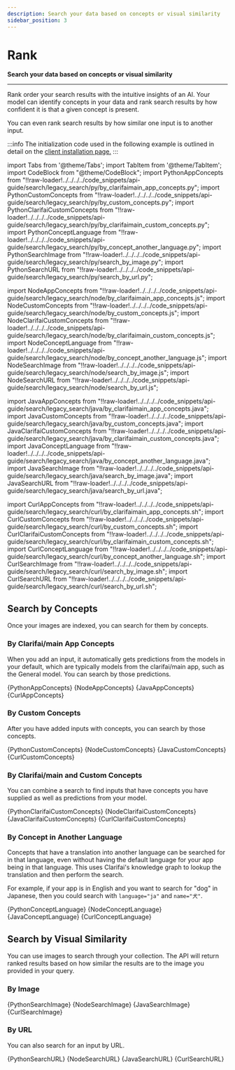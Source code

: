 ```yaml
---
description: Search your data based on concepts or visual similarity
sidebar_position: 3
---
```


# Rank

**Search your data based on concepts or visual similarity**
<hr />

Rank order your search results with the intuitive insights of an AI. Your model can identify concepts in your data and rank  search results by how confident it is that a given concept is present. 

You can even rank search results by how similar one input is to another input.

:::info
The initialization code used in the following example is outlined in detail on the [client installation page.](https://docs.clarifai.com/api-guide/api-overview/api-clients/#client-installation-instructions)
:::

import Tabs from '@theme/Tabs';
import TabItem from '@theme/TabItem';
import CodeBlock from "@theme/CodeBlock";
import PythonAppConcepts from "!!raw-loader!../../../../code_snippets/api-guide/search/legacy_search/py/by_clarifaimain_app_concepts.py";
import PythonCustomConcepts from "!!raw-loader!../../../../code_snippets/api-guide/search/legacy_search/py/by_custom_concepts.py";
import PythonClarifaiCustomConcepts from "!!raw-loader!../../../../code_snippets/api-guide/search/legacy_search/py/by_clarifaimain_custom_concepts.py";
import PythonConceptLanguage from "!!raw-loader!../../../../code_snippets/api-guide/search/legacy_search/py/by_concept_another_language.py";
import PythonSearchImage from "!!raw-loader!../../../../code_snippets/api-guide/search/legacy_search/py/search_by_image.py";
import PythonSearchURL from "!!raw-loader!../../../../code_snippets/api-guide/search/legacy_search/py/search_by_url.py";

import NodeAppConcepts from "!!raw-loader!../../../../code_snippets/api-guide/search/legacy_search/node/by_clarifaimain_app_concepts.js";
import NodeCustomConcepts from "!!raw-loader!../../../../code_snippets/api-guide/search/legacy_search/node/by_custom_concepts.js";
import NodeClarifaiCustomConcepts from "!!raw-loader!../../../../code_snippets/api-guide/search/legacy_search/node/by_clarifaimain_custom_concepts.js";
import NodeConceptLanguage from "!!raw-loader!../../../../code_snippets/api-guide/search/legacy_search/node/by_concept_another_language.js";
import NodeSearchImage from "!!raw-loader!../../../../code_snippets/api-guide/search/legacy_search/node/search_by_image.js";
import NodeSearchURL from "!!raw-loader!../../../../code_snippets/api-guide/search/legacy_search/node/search_by_url.js";

import JavaAppConcepts from "!!raw-loader!../../../../code_snippets/api-guide/search/legacy_search/java/by_clarifaimain_app_concepts.java";
import JavaCustomConcepts from "!!raw-loader!../../../../code_snippets/api-guide/search/legacy_search/java/by_custom_concepts.java";
import JavaClarifaiCustomConcepts from "!!raw-loader!../../../../code_snippets/api-guide/search/legacy_search/java/by_clarifaimain_custom_concepts.java";
import JavaConceptLanguage from "!!raw-loader!../../../../code_snippets/api-guide/search/legacy_search/java/by_concept_another_language.java";
import JavaSearchImage from "!!raw-loader!../../../../code_snippets/api-guide/search/legacy_search/java/search_by_image.java";
import JavaSearchURL from "!!raw-loader!../../../../code_snippets/api-guide/search/legacy_search/java/search_by_url.java";

import CurlAppConcepts from "!!raw-loader!../../../../code_snippets/api-guide/search/legacy_search/curl/by_clarifaimain_app_concepts.sh";
import CurlCustomConcepts from "!!raw-loader!../../../../code_snippets/api-guide/search/legacy_search/curl/by_custom_concepts.sh";
import CurlClarifaiCustomConcepts from "!!raw-loader!../../../../code_snippets/api-guide/search/legacy_search/curl/by_clarifaimain_custom_concepts.sh";
import CurlConceptLanguage from "!!raw-loader!../../../../code_snippets/api-guide/search/legacy_search/curl/by_concept_another_language.sh";
import CurlSearchImage from "!!raw-loader!../../../../code_snippets/api-guide/search/legacy_search/curl/search_by_image.sh";
import CurlSearchURL from "!!raw-loader!../../../../code_snippets/api-guide/search/legacy_search/curl/search_by_url.sh";

## Search by Concepts

Once your images are indexed, you can search for them by concepts.

### By Clarifai/main App Concepts

When you add an input, it automatically gets predictions from the models in your default, which are typically models from the clarifai/main app, such as the General model. You can search by those predictions.

<Tabs>

<TabItem value="grpc_python" label="gRPC Python">
    <CodeBlock className="language-python">{PythonAppConcepts}</CodeBlock>
</TabItem>

<TabItem value="grpc_nodejs" label="gRPC NodeJS">
    <CodeBlock className="language-javascript">{NodeAppConcepts}</CodeBlock>
</TabItem>

<TabItem value="grpc_java" label="gRPC Java">
    <CodeBlock className="language-java">{JavaAppConcepts}</CodeBlock>
</TabItem>

<TabItem value="curl" label="cURL">
    <CodeBlock className="language-bash">{CurlAppConcepts}</CodeBlock>
</TabItem>

<!--
<TabItem value="javascript" label="Javascript">

```javascript
app.inputs.search([
  {
    concept: {
      name: 'cat'
    }
  },
  {
    concept: {
      name: 'dog'
    }
  }
]).then(
  function(response) {
    // do something with response
  },
  function(err) {
    // there was an error
  }
);
```
</TabItem>
-->

<!--
<TabItem value="python" label="Python">

```python
from clarifai.rest import ClarifaiApp
app = ClarifaiApp(api_key='YOUR_CLARIFAI_KEY')

# search by single concept name
app.inputs.search_by_predicted_concepts(concept='cat')

# search by single concept id
app.inputs.search_by_predicted_concepts(concept_id='ai_mFqxrph2')

# search by multiple concepts with name
app.inputs.search_by_predicted_concepts(concepts=['cat', 'cute'])

# search by multiple concepts with ids
app.inputs.search_by_predicted_concepts(concept_ids=['ai_mFqxrph2', 'ai_4CRlSvbV'])

# search by multiple concepts with not logic
app.inputs.search_by_predicted_concepts(concepts=['cat', 'dog'], values=[True, False])
```
</TabItem>
-->

<!--
<TabItem value="java" label="Java">

```java
// Search concept by name
client.searchInputs(SearchClause.matchConcept(Concept.forName("cat")))
    .getPage(1)
    .executeSync();

// Search concept by ID
client.searchInputs(SearchClause.matchConcept(Concept.forID("ai_mFqxrph2")))
    .getPage(1)
    .executeSync();

// Search multiple concepts
client.searchInputs(SearchClause.matchConcept(Concept.forID("cat")))
    .and(SearchClause.matchConcept(Concept.forID("cute")))
    .getPage(1)
    .executeSync();

// Search NOT by concept
client.searchInputs(SearchClause.matchConcept(Concept.forID("cat").withValue(false)))
    .getPage(1)
    .executeSync();
```
</TabItem>
-->

<!--
<TabItem value="csharp" label="C#">

```csharp
using System.Threading.Tasks;
using Clarifai.API;
using Clarifai.DTOs.Searches;

namespace YourNamespace
{
    public class YourClassName
    {
        public static async Task Main()
        {
            var client = new ClarifaiClient("YOUR_API_KEY");

            // Search concept by name
            await client.SearchInputs(SearchBy.ConceptName("cat"))
                .Page(1)
                .ExecuteAsync();

            // Search concept by ID
            await client.SearchInputs(SearchBy.ConceptID("cat"))
                .Page(1)
                .ExecuteAsync();

            // Search multiple concepts
            await client.SearchInputs(
                    SearchBy.ConceptID("cat"),
                    SearchBy.ConceptID("cute"))
                .Page(1)
                .ExecuteAsync();
        }
    }
}
```
</TabItem>
-->

<!--
<TabItem value="objective-c" label="Objective-C">

```text
// First create a search term with a concept you want to search.
ClarifaiConcept *conceptFromGeneralModel = [[ClarifaiConcept alloc] initWithConceptName:@"fast"];
ClarifaiSearchTerm *searchTerm = [ClarifaiSearchTerm searchByPredictedConcept:conceptFromGeneralModel];

[app search:@[searchTerm] page:@1 perPage:@20 completion:^(NSArray<ClarifaiSearchResult *> *results, NSError *error) {
  // Print output of first search result.
  NSLog(@"inputID: %@", results[0].inputID);
  NSLog(@"URL: %@", results[0].mediaURL);
  NSLog(@"probability of input matching search query: %@", results[0].score);
}];
```
</TabItem>
-->

<!--
<TabItem value="php" label="PHP">

```php
use Clarifai\API\ClarifaiClient;
use Clarifai\DTOs\Searches\SearchBy;
use Clarifai\DTOs\Searches\SearchInputsResult;

$client = new ClarifaiClient('YOUR_API_KEY');

// Search concept by name
$response = $client->searchInputs(SearchBy::conceptName('cat'))
    ->executeSync();


// Search concept by ID
//$response = $client->searchInputs(SearchBy::conceptID('cat'))
    //->executeSync();



// Search multiple concepts
//$response = $client->searchInputs([SearchBy::conceptID('cat'), SearchBy::conceptID('cute')])
    ->executeSync();


if ($response->isSuccessful()) {
    echo "Response is successful.\n";

    // @var SearchInputsResult $result 
    $result = $response->get();

    foreach ($result->searchHits() as $searchHit) {
        echo $searchHit->input()->id() . ' ' . $searchHit->score() . "\n";
    }
} else {
    echo "Response is not successful. Reason: \n";
    echo $response->status()->description() . "\n";
    echo $response->status()->errorDetails() . "\n";
    echo "Status code: " . $response->status()->statusCode();
}
```
</TabItem>
-->

</Tabs>

### By Custom Concepts

After you have added inputs with concepts, you can search by those concepts.

<Tabs>

<TabItem value="grpc_python" label="gRPC Python">
    <CodeBlock className="language-python">{PythonCustomConcepts}</CodeBlock>
</TabItem>

<TabItem value="grpc_nodejs" label="gRPC NodeJS">
    <CodeBlock className="language-javascript">{NodeCustomConcepts}</CodeBlock>
</TabItem>

<TabItem value="grpc_java" label="gRPC Java">
    <CodeBlock className="language-java">{JavaCustomConcepts}</CodeBlock>
</TabItem>

<TabItem value="curl" label="cURL">
    <CodeBlock className="language-bash">{CurlCustomConcepts}</CodeBlock>
</TabItem>

<!--
<TabItem value="javascript" label="Javascript">

```javascript
app.inputs.search([
  {
    concept: {
      type: 'input',
      name: 'cat'
    }
  },
  {
    concept: {
      type: 'input',
      name: 'dog'
    }
  }
]).then(
  function(response) {
    // do something with response
  },
  function(err) {
    // there was an error
  }
);
```
</TabItem>
-->

<!--
<TabItem value="python" label="Python">

```python
from clarifai.rest import ClarifaiApp
app = ClarifaiApp(api_key='YOUR_CLARIFAI_KEY')

# search by single concept name
app.inputs.search_by_annotated_concepts(concept='cat')

# search by single concept id
app.inputs.search_by_annotated_concepts(concept_id='ai_mFqxrph2')

# search by multiple concepts with name
app.inputs.search_by_annotated_concepts(concepts=['cat', 'cute'])

# search by multiple concepts with ids
app.inputs.search_by_annotated_concepts(concept_ids=['ai_mFqxrph2', 'ai_4CRlSvbV'])

# search by multiple concepts with not logic
app.inputs.search_by_annotated_concepts(concepts=['cat', 'dog'], values=[True, False])
```
</TabItem>
-->

<!--
<TabItem value="java" label="Java">

```java
// Search concept by name
client.searchInputs(SearchClause.matchUserTaggedConcept(Concept.forName("cat")))
    .getPage(1)
    .executeSync();

// Search concept by ID
client.searchInputs(SearchClause.matchUserTaggedConcept(Concept.forID("ai_mFqxrph2")))
    .getPage(1)
    .executeSync();

// Search multiple concepts
client.searchInputs(SearchClause.matchUserTaggedConcept(Concept.forID("cat")))
    .and(SearchClause.matchUserTaggedConcept(Concept.forID("cute")))
    .getPage(1)
    .executeSync();

// Search NOT by concept
client.searchInputs(SearchClause.matchUserTaggedConcept(Concept.forID("cat").withValue(false)))
    .getPage(1)
    .executeSync();
```
</TabItem>
-->

<!--
<TabItem value="csharp" label="C#">

```csharp
using System.Threading.Tasks;
using Clarifai.API;
using Clarifai.DTOs.Searches;

namespace YourNamespace
{
    public class YourClassName
    {
        public static async Task Main()
        {
            var client = new ClarifaiClient("YOUR_API_KEY");

            // Search concept by name
            await client.SearchInputs(SearchBy.UserTaggedConceptName("cat")
                )
                .Page(1)
                .ExecuteAsync();

            // Search concept by ID
            await client.SearchInputs(SearchBy.UserTaggedConceptID("ai_mFqxrph2")
                )
                .Page(1)
                .ExecuteAsync();

            // Search multiple concepts
            await client.SearchInputs(
                    SearchBy.UserTaggedConceptID("cat"),
                    SearchBy.UserTaggedConceptID("cute"))
                .Page(1)
                .ExecuteAsync();
        }
    }
}
```
</TabItem>
-->

<!--
<TabItem value="objective-c" label="Objective-C">

```text
// If you have previously added inputs tagged with "dog", you can search for them by the same tag.
ClarifaiConcept *concept = [[ClarifaiConcept alloc] initWithConceptName:@"dog"];
ClarifaiSearchTerm *term = [ClarifaiSearchTerm searchInputsByConcept:concept];

[app search:@[term] page:@1 perPage:@20 completion:^(NSArray<ClarifaiSearchResult *> *results, NSError *error) {
  // Print output of first search result.
  NSLog(@"inputID: %@", results[0].inputID);
  NSLog(@"URL: %@", results[0].mediaURL);
  NSLog(@"probability of input matching search query: %@", results[0].score);
}];
```
</TabItem>
-->

<!--
<TabItem value="php" label="PHP">

```php
use Clarifai\API\ClarifaiClient;
use Clarifai\DTOs\Searches\SearchBy;
use Clarifai\DTOs\Searches\SearchInputsResult;

$client = new ClarifaiClient('YOUR_API_KEY');

// Search concept by name
$response = $client->searchInputs(SearchBy::userTaggedConceptName('cat'))
    ->executeSync();


// Search concept by ID
//$response = $client->searchInputs(SearchBy::userTaggedConceptID('cat'))
    //->executeSync();



// Search multiple concepts
//$response = $client->searchInputs([SearchBy::userTaggedConceptName('cat'),
       // SearchBy::userTaggedConceptID('dog')])
    //->executeSync();


if ($response->isSuccessful()) {
    echo "Response is successful.\n";

    // @var SearchInputsResult $result 
    $result = $response->get();

    foreach ($result->searchHits() as $searchHit) {
        echo $searchHit->input()->id() . ' ' . $searchHit->score() . "\n";
    }
} else {
    echo "Response is not successful. Reason: \n";
    echo $response->status()->description() . "\n";
    echo $response->status()->errorDetails() . "\n";
    echo "Status code: " . $response->status()->statusCode();
}
```
</TabItem>
-->

</Tabs>

### By Clarifai/main and Custom Concepts

You can combine a search to find inputs that have concepts you have supplied as well as predictions from your model.

<Tabs>

<TabItem value="grpc_python" label="gRPC Python">
    <CodeBlock className="language-python">{PythonClarifaiCustomConcepts}</CodeBlock>
</TabItem>

<TabItem value="grpc_nodejs" label="gRPC NodeJS">
    <CodeBlock className="language-javascript">{NodeClarifaiCustomConcepts}</CodeBlock>
</TabItem>

<TabItem value="grpc_java" label="gRPC Java">
    <CodeBlock className="language-java">{JavaClarifaiCustomConcepts}</CodeBlock>
</TabItem>

<TabItem value="curl" label="cURL">
    <CodeBlock className="language-bash">{CurlClarifaiCustomConcepts}</CodeBlock>
</TabItem>

<!--
<TabItem value="javascript" label="Javascript">

```javascript
app.inputs.search([
  // this is the public concept
  {
    concept: {
      name: 'cat'
    }
  },
  // this is the user-supplied concept
  {
    concept: {
      type: 'input',
      name: 'dog'
    }
  }
]).then(
  function(response) {
    // do something with response
  },
  function(err) {
    // there was an error
  }
);
```
</TabItem>
-->

<!--
<TabItem value="python" label="Python">

```python
from clarifai.rest import ClarifaiApp, InputSearchTerm, OutputSearchTerm, SearchQueryBuilder
app = ClarifaiApp(api_key='YOUR_API_KEY')

term1 = InputSearchTerm(concept='cat')
term2 = OutputSearchTerm(concept='dog', value=False)
query = SearchQueryBuilder()
query.add_term(term1)
query.add_term(term2)

app.inputs.search(query)
```
</TabItem>

<TabItem value="java" label="Java">

```java
client.searchInputs()
    // Matches images we tagged as "cat", and that the API tagged as not having "dog"
    .ands(
        SearchClause.matchUserTaggedConcept(Concept.forName("cat")),
        SearchClause.matchConcept(Concept.forName("dog").withValue(false))
    )
    .getPage(1)
    .executeSync();
```
</TabItem>
-->

<!--
<TabItem value="csharp" label="C#">

```csharp
using System.Threading.Tasks;
using Clarifai.API;
using Clarifai.DTOs.Searches;

namespace YourNamespace
{
    public class YourClassName
    {
        public static async Task Main()
        {
            var client = new ClarifaiClient("YOUR_API_KEY");

            await client.SearchInputs(
                    SearchBy.UserTaggedConceptName("cat"),
                    SearchBy.ConceptID("dog"))
                .Page(1)
                .ExecuteAsync();
        }
    }
}
```
</TabItem>
-->

<!--
<TabItem value="objective-c" label="Objective-C">

```text
ClarifaiConcept *conceptFromGeneralModel = [[ClarifaiConcept alloc] initWithConceptName:@"fast"];
ClarifaiConcept *conceptFromTrainedCustomModel = [[ClarifaiConcept alloc] initWithConceptName:@"dog"];

ClarifaiSearchTerm *term1 = [ClarifaiSearchTerm searchByPredictedConcept:conceptFromGeneralModel];
ClarifaiSearchTerm *term2 = [ClarifaiSearchTerm searchByPredictedConcept:conceptFromTrainedCustomModel];

[_app search:@[term1, term2] page:@1 perPage:@20 completion:^(NSArray<ClarifaiSearchResult *> *results, NSError *error) {
  // Print output of first search result.
  NSLog(@"inputID: %@", results[0].inputID);
  NSLog(@"URL: %@", results[0].mediaURL);
  NSLog(@"probability of input matching search query: %@", results[0].score);
}];
```
</TabItem>
-->

<!--
<TabItem value="php" label="PHP">

```php
use Clarifai\API\ClarifaiClient;
use Clarifai\DTOs\Searches\SearchBy;
use Clarifai\DTOs\Searches\SearchInputsResult;

$client = new ClarifaiClient('YOUR_API_KEY');

$response = $client->searchInputs([SearchBy::userTaggedConceptName('cat'),
        SearchBy::conceptID('dog')])
    ->executeSync();

if ($response->isSuccessful()) {
    echo "Response is successful.\n";

    // @var SearchInputsResult $result 
    $result = $response->get();

    foreach ($result->searchHits() as $searchHit) {
        echo $searchHit->input()->id() . ' ' . $searchHit->score() . "\n";
    }
} else {
    echo "Response is not successful. Reason: \n";
    echo $response->status()->description() . "\n";
    echo $response->status()->errorDetails() . "\n";
    echo "Status code: " . $response->status()->statusCode();
}
```
</TabItem>
-->

</Tabs>

### By Concept in Another Language

Concepts that have a translation into another language can be searched for in that language, even without having the default language for your app being in that language. This uses Clarifai's knowledge graph to lookup the translation and then perform the search. 

For example, if your app is in English and you want to search for "dog" in Japanese, then you could search with `language="ja"` and `name="犬"`.

<Tabs>

<TabItem value="grpc_python" label="gRPC Python">
    <CodeBlock className="language-python">{PythonConceptLanguage}</CodeBlock>
</TabItem>

<TabItem value="grpc_nodejs" label="gRPC NodeJS">
    <CodeBlock className="language-javascript">{NodeConceptLanguage}</CodeBlock>
</TabItem>

<TabItem value="grpc_java" label="gRPC Java">
    <CodeBlock className="language-java">{JavaConceptLanguage}</CodeBlock>
</TabItem>

<TabItem value="curl" label="cURL">
    <CodeBlock className="language-bash">{CurlConceptLanguage}</CodeBlock>
</TabItem>

</Tabs>

## Search by Visual Similarity

You can use images to search through your collection. The API will return ranked results based on how similar the results are to the image you provided in your query.

### By Image

<Tabs>

<TabItem value="grpc_python" label="gRPC Python">
    <CodeBlock className="language-python">{PythonSearchImage}</CodeBlock>
</TabItem>

<TabItem value="grpc_nodejs" label="gRPC NodeJS">
    <CodeBlock className="language-javascript">{NodeSearchImage}</CodeBlock>
</TabItem>

<TabItem value="grpc_java" label="gRPC Java">
    <CodeBlock className="language-java">{JavaSearchImage}</CodeBlock>
</TabItem>

<TabItem value="curl" label="cURL">
    <CodeBlock className="language-bash">{CurlSearchImage}</CodeBlock>
</TabItem>

<!--
<TabItem value="javascript" label="Javascript">

```javascript
app.inputs.search(
  {
    input: {
      url: 'https://samples.clarifai.com/puppy.jpeg'
    }
  }
).then(
  function(response) {
    // do something with response
  },
  function(err) {
    // there was an error
  }
);
```
</TabItem>
-->

<!--
<TabItem value="python" label="Python">

```python
from clarifai.rest import ClarifaiApp
app = ClarifaiApp(api_key='YOUR_CLARIFAI_KEY')

# search by image url
app.inputs.search_by_image(url="https://samples.clarifai.com/metro-north.jpg")

# search by existing input id
input_id = "some_existing_input_id"
app.inputs.search_by_image(image_id=input_id)

# search by raw bytes
data = "image_raw_bytes"
app.inputs.search_by_image(imgbytes=data)

# search by base64 bytes
base64_data = "image_bytes_encoded_in_base64"
app.inputs.search_by_image(base64bytes=base64_data)

# search by local filename
filename="filename_on_local_disk.jpg"
app.inputs.search_by_image(filename=filename)

# search from fileio
fio = open("filename_on_local_disk.jpg", 'rb')
app.inputs.search_by_image(fileobj=fio)
```
</TabItem>
-->

<!--
<TabItem value="java" label="Java">

```java
// Search by image URL (String or java.net.URL)
client.searchInputs(SearchClause.matchImageVisually(ClarifaiImage.of("https://samples.clarifai.com/metro-north.jpg")))
    .getPage(1)
    .executeSync();

// Search by local image (java.io.File or byte[])
client.searchInputs(SearchClause.matchImageVisually(ClarifaiImage.of(new File("image.png"))))
    .getPage(1)
    .executeSync();
```
</TabItem>
-->

<!--
<TabItem value="csharp" label="C#">

```csharp
using System.IO;
using System.Threading.Tasks;
using Clarifai.API;
using Clarifai.DTOs.Searches;

namespace YourNamespace
{
    public class YourClassName
    {
        public static async Task Main()
        {
            var client = new ClarifaiClient("YOUR_API_KEY");

            // Search by image URL
            await client.SearchInputs(
                    SearchBy.ImageVisually("https://samples.clarifai.com/metro-north.jpg"))
                .Page(1)
                .ExecuteAsync();

            // Search by local image
            await client.SearchInputs(
                    SearchBy.ImageVisually(File.ReadAllBytes("image.png")))
                .Page(1)
                .ExecuteAsync();
        }
    }
}
```
</TabItem>
-->

<!--
<TabItem value="objective-c" label="Objective-C">

```text
ClarifaiSearchTerm *searchTerm = [ClarifaiSearchTerm searchVisuallyWithImageURL:@"https://samples.clarifai.com/metro-north.jpg"];

[app search:@[searchTerm] page:@1 perPage:@20 completion:^(NSArray<ClarifaiSearchResult *> *results, NSError *error) {
  // Print output of first search result.
  NSLog(@"inputID: %@", results[0].inputID);
  NSLog(@"URL: %@", results[0].mediaURL);
  NSLog(@"probability of input matching search query: %@", results[0].score);
}];
```
</TabItem>
-->

<!--
<TabItem value="php" label="PHP">

```php
use Clarifai\API\ClarifaiClient;
use Clarifai\DTOs\Searches\SearchBy;
use Clarifai\DTOs\Searches\SearchInputsResult;

$client = new ClarifaiClient('YOUR_API_KEY');

$response = $client->searchInputs(
        SearchBy::urlImageVisually('https://samples.clarifai.com/metro-north.jpg'))
    ->executeSync();

if ($response->isSuccessful()) {
    echo "Response is successful.\n";

    // @var SearchInputsResult $result 
    $result = $response->get();

    foreach ($result->searchHits() as $searchHit) {
        echo $searchHit->input()->id() . ' ' . $searchHit->score() . "\n";
    }
} else {
    echo "Response is not successful. Reason: \n";
    echo $response->status()->description() . "\n";
    echo $response->status()->errorDetails() . "\n";
    echo "Status code: " . $response->status()->statusCode();
}
```
</TabItem>
-->

</Tabs>

### By URL

You can also search for an input by URL.

<Tabs>

<TabItem value="grpc_python" label="gRPC Python">
    <CodeBlock className="language-python">{PythonSearchURL}</CodeBlock>
</TabItem>

<TabItem value="grpc_nodejs" label="gRPC NodeJS">
    <CodeBlock className="language-javascript">{NodeSearchURL}</CodeBlock>
</TabItem>

<TabItem value="grpc_java" label="gRPC Java">
    <CodeBlock className="language-java">{JavaSearchURL}</CodeBlock>
</TabItem>

<TabItem value="curl" label="cURL">
    <CodeBlock className="language-bash">{CurlSearchURL}</CodeBlock>
</TabItem>

<!--
<TabItem value="javascript" label="Javascript">

```javascript
app.inputs.search(
  {
    input: {
      type: 'input',
      url: 'https://samples.clarifai.com/puppy.jpeg'
    }
  }
).then(
  function(response) {
    // do something with response
  },
  function(err) {
    // there was an error
  }
);
```
</TabItem>
-->

<!--
<TabItem value="python" label="Python">

```python
from clarifai.rest import ClarifaiApp
app = ClarifaiApp(api_key='YOUR_API_KEY')

meta = {"url":"https://samples.clarifai.com/metro-north.jpg"}
app.inputs.search_by_metadata(meta)
```
</TabItem>
-->

<!--
<TabItem value="java" label="Java">

```java
// Lookup images with this URL
client.searchInputs(SearchClause.matchImageURL(ClarifaiImage.of("https://samples.clarifai.com/puppy.jpeg")))
    .getPage(1)
    .executeSync();
```
</TabItem>
-->

<!--
<TabItem value="csharp" label="C#">

```csharp
using System.Threading.Tasks;
using Clarifai.API;
using Clarifai.DTOs.Searches;

namespace YourNamespace
{
    public class YourClassName
    {
        public static async Task Main()
        {
            var client = new ClarifaiClient("YOUR_API_KEY");

            await client.SearchInputs(
                    SearchBy.ImageURL("https://samples.clarifai.com/metro-north.jpg"))
                .Page(1)
                .ExecuteAsync();
        }
    }
}
```
</TabItem>
-->

<!--
<TabItem value="objective-c" label="Objective-C">

```text
// Lookup images with this URL
ClarifaiSearchTerm *term = [ClarifaiSearchTerm searchInputsWithImageURL:@"https://samples.clarifai.com/metro-north.jpg"];

[app search:@[term] page:@1 perPage:@20 completion:^(NSArray<ClarifaiSearchResult *> *results, NSError *error) {
  // Print output of first search result.
  NSLog(@"inputID: %@", results[0].inputID);
  NSLog(@"URL: %@", results[0].mediaURL);
  NSLog(@"probability of input matching search query: %@", results[0].score);
}];
```
</TabItem>
-->

<!--
<TabItem value="php" label="PHP">

```php
use Clarifai\API\ClarifaiClient;
use Clarifai\DTOs\Searches\SearchBy;
use Clarifai\DTOs\Searches\SearchInputsResult;

$client = new ClarifaiClient('YOUR_API_KEY');

$response = $client->searchInputs(
        SearchBy::imageURL('https://samples.clarifai.com/metro-north.jpg'))
    ->executeSync();

if ($response->isSuccessful()) {
    echo "Response is successful.\n";

    // @var SearchInputsResult $result 
    $result = $response->get();

    foreach ($result->searchHits() as $searchHit) {
        echo $searchHit->input()->id() . ' ' . $searchHit->score() . "\n";
    }
} else {
    echo "Response is not successful. Reason: \n";
    echo $response->status()->description() . "\n";
    echo $response->status()->errorDetails() . "\n";
    echo "Status code: " . $response->status()->statusCode();
}
```
</TabItem>
-->

</Tabs>

